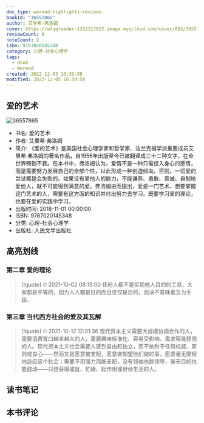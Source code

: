 ```yaml
---
doc_type: weread-highlights-reviews
bookId: "36557865"
author: 艾里希·弗洛姆
cover: https://wfqqreader-1252317822.image.myqcloud.com/cover/865/36557865/t7_36557865.jpg
reviewCount: 0
noteCount: 2
isbn: 9787020145348
category: 心理-社会心理学
tags:
  - Book
  - Weread
created: 2022-12-05 16:39:58
modified: 2022-12-05 16:39:58
---
```


## 爱的艺术

![36557865](https://wfqqreader-1252317822.image.myqcloud.com/cover/865/36557865/t7_36557865.jpg)
- 书名: 爱的艺术
- 作者: 艾里希·弗洛姆
- 简介: 《爱的艺术》是美国社会心理学家和哲学家、法兰克福学派重要成员艾里希·弗洛姆的著名作品，自1956年出版至今已被翻译成三十二种文字，在全世界畅销不衰。在本书中，弗洛姆认为，爱情不是一种只需投入身心的感情，而是需要努力发展自己的全部个性，以此形成一种创造倾向，否则，一切爱的尝试都是会失败的。如果没有爱他人的能力，不能谦恭、勇敢、真诚、自制地爱他人，就不可能得到满意的爱。弗洛姆进而提出，爱是一门艺术，想要掌握这门艺术的人，需要有这方面的知识并付出努力去学习。既要学习爱的理论，也要在爱的实践中学习。
- 出版时间: 2018-11-01 00:00:00
- ISBN: 9787020145348
- 分类: 心理-社会心理学
- 出版社: 人民文学出版社

## 高亮划线

### 第二章 爱的理论


> [!quote] ⏱ 2021-10-02 08:13:00
> 任何人都不是实现他人目的的工具，大家都是平等的，因为人人都是目的而且仅仅是目的，而决不意味着互为手段。
 


### 第三章 当代西方社会的爱及其瓦解


> [!quote] ⏱ 2021-10-12 12:01:36
> 现代资本主义需要大规模协调合作的人，需要消费胃口越来越大的人，需要趣味标准化、容易受影响、需求容易预测的人。现代资本主义社会需要人感到自由和独立，而不依附于任何权威、原则或良心——然而又是愿意被支配，愿意做期望他们做的事，愿意毫无摩擦地适应这个社会；需要不用强力而能支配，没有领袖也能领导，毫无目的也能鼓动——只想获得成就、忙碌、起作用或继续生活的人。
 



## 读书笔记


## 本书评论

